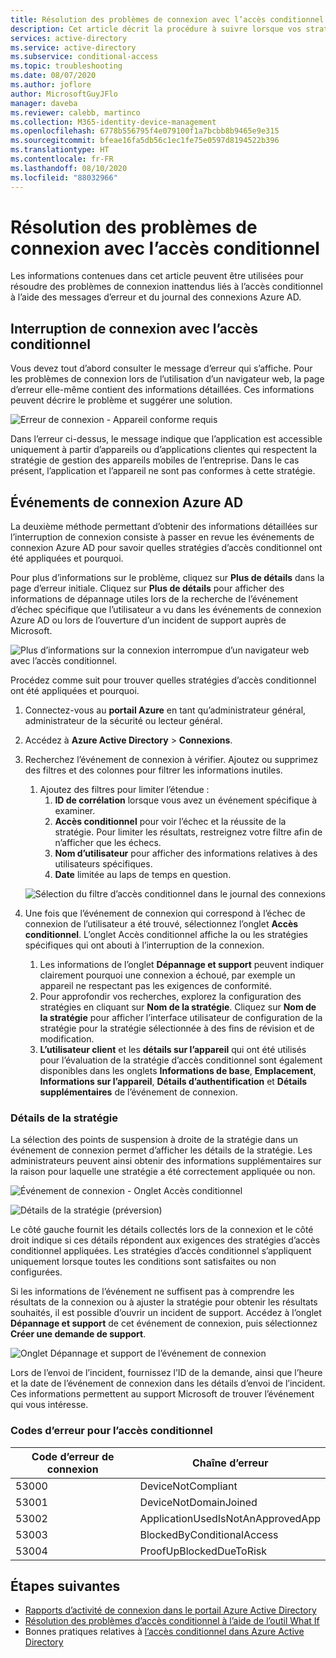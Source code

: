 ```yaml
---
title: Résolution des problèmes de connexion avec l’accès conditionnel - Azure Active Directory
description: Cet article décrit la procédure à suivre lorsque vos stratégies d’accès conditionnel entraînent des résultats inattendus
services: active-directory
ms.service: active-directory
ms.subservice: conditional-access
ms.topic: troubleshooting
ms.date: 08/07/2020
ms.author: joflore
author: MicrosoftGuyJFlo
manager: daveba
ms.reviewer: calebb, martinco
ms.collection: M365-identity-device-management
ms.openlocfilehash: 6778b556795f4e079100f1a7bcbb8b9465e9e315
ms.sourcegitcommit: bfeae16fa5db56c1ec1fe75e0597d8194522b396
ms.translationtype: HT
ms.contentlocale: fr-FR
ms.lasthandoff: 08/10/2020
ms.locfileid: "88032966"
---
```

# <a name="troubleshooting-sign-in-problems-with-conditional-access"></a>Résolution des problèmes de connexion avec l’accès conditionnel

Les informations contenues dans cet article peuvent être utilisées pour résoudre des problèmes de connexion inattendus liés à l’accès conditionnel à l’aide des messages d’erreur et du journal des connexions Azure AD.

## <a name="conditional-access-sign-in-interrupt"></a>Interruption de connexion avec l’accès conditionnel

Vous devez tout d’abord consulter le message d’erreur qui s’affiche. Pour les problèmes de connexion lors de l’utilisation d’un navigateur web, la page d’erreur elle-même contient des informations détaillées. Ces informations peuvent décrire le problème et suggérer une solution.

![Erreur de connexion - Appareil conforme requis](./media/troubleshoot-conditional-access/image1.png)

Dans l’erreur ci-dessus, le message indique que l’application est accessible uniquement à partir d’appareils ou d’applications clientes qui respectent la stratégie de gestion des appareils mobiles de l’entreprise. Dans le cas présent, l’application et l’appareil ne sont pas conformes à cette stratégie.

## <a name="azure-ad-sign-in-events"></a>Événements de connexion Azure AD

La deuxième méthode permettant d’obtenir des informations détaillées sur l’interruption de connexion consiste à passer en revue les événements de connexion Azure AD pour savoir quelles stratégies d’accès conditionnel ont été appliquées et pourquoi.

Pour plus d’informations sur le problème, cliquez sur **Plus de détails** dans la page d’erreur initiale. Cliquez sur **Plus de détails** pour afficher des informations de dépannage utiles lors de la recherche de l’événement d’échec spécifique que l’utilisateur a vu dans les événements de connexion Azure AD ou lors de l’ouverture d’un incident de support auprès de Microsoft.

![Plus d’informations sur la connexion interrompue d’un navigateur web avec l’accès conditionnel.](./media/troubleshoot-conditional-access/image2.png)

Procédez comme suit pour trouver quelles stratégies d’accès conditionnel ont été appliquées et pourquoi.

1. Connectez-vous au **portail Azure** en tant qu’administrateur général, administrateur de la sécurité ou lecteur général.
1. Accédez à **Azure Active Directory** > **Connexions**.
1. Recherchez l’événement de connexion à vérifier. Ajoutez ou supprimez des filtres et des colonnes pour filtrer les informations inutiles.
   1. Ajoutez des filtres pour limiter l’étendue :
      1. **ID de corrélation** lorsque vous avez un événement spécifique à examiner.
      1. **Accès conditionnel** pour voir l’échec et la réussite de la stratégie. Pour limiter les résultats, restreignez votre filtre afin de n’afficher que les échecs.
      1. **Nom d’utilisateur** pour afficher des informations relatives à des utilisateurs spécifiques.
      1. **Date** limitée au laps de temps en question.

   ![Sélection du filtre d’accès conditionnel dans le journal des connexions](./media/troubleshoot-conditional-access/image3.png)

1. Une fois que l’événement de connexion qui correspond à l’échec de connexion de l’utilisateur a été trouvé, sélectionnez l’onglet **Accès conditionnel**. L’onglet Accès conditionnel affiche la ou les stratégies spécifiques qui ont abouti à l’interruption de la connexion.
   1. Les informations de l’onglet **Dépannage et support** peuvent indiquer clairement pourquoi une connexion a échoué, par exemple un appareil ne respectant pas les exigences de conformité.
   1. Pour approfondir vos recherches, explorez la configuration des stratégies en cliquant sur **Nom de la stratégie**. Cliquez sur **Nom de la stratégie** pour afficher l’interface utilisateur de configuration de la stratégie pour la stratégie sélectionnée à des fins de révision et de modification.
   1. **L’utilisateur client** et les **détails sur l’appareil** qui ont été utilisés pour l’évaluation de la stratégie d’accès conditionnel sont également disponibles dans les onglets **Informations de base**, **Emplacement**, **Informations sur l’appareil**, **Détails d’authentification** et **Détails supplémentaires** de l’événement de connexion.

### <a name="policy-details"></a>Détails de la stratégie

La sélection des points de suspension à droite de la stratégie dans un événement de connexion permet d’afficher les détails de la stratégie. Les administrateurs peuvent ainsi obtenir des informations supplémentaires sur la raison pour laquelle une stratégie a été correctement appliquée ou non.

   ![Événement de connexion - Onglet Accès conditionnel](./media/troubleshoot-conditional-access/image5.png)

   ![Détails de la stratégie (préversion)](./media/troubleshoot-conditional-access/policy-details.png)

Le côté gauche fournit les détails collectés lors de la connexion et le côté droit indique si ces détails répondent aux exigences des stratégies d’accès conditionnel appliquées. Les stratégies d’accès conditionnel s’appliquent uniquement lorsque toutes les conditions sont satisfaites ou non configurées.

Si les informations de l’événement ne suffisent pas à comprendre les résultats de la connexion ou à ajuster la stratégie pour obtenir les résultats souhaités, il est possible d’ouvrir un incident de support. Accédez à l’onglet **Dépannage et support** de cet événement de connexion, puis sélectionnez **Créer une demande de support**.

![Onglet Dépannage et support de l’événement de connexion](./media/troubleshoot-conditional-access/image6.png)

Lors de l’envoi de l’incident, fournissez l’ID de la demande, ainsi que l’heure et la date de l’événement de connexion dans les détails d’envoi de l’incident. Ces informations permettent au support Microsoft de trouver l’événement qui vous intéresse.

### <a name="conditional-access-error-codes"></a>Codes d’erreur pour l’accès conditionnel

| Code d’erreur de connexion | Chaîne d’erreur |
| --- | --- |
| 53000 | DeviceNotCompliant |
| 53001 | DeviceNotDomainJoined |
| 53002 | ApplicationUsedIsNotAnApprovedApp |
| 53003 | BlockedByConditionalAccess |
| 53004 | ProofUpBlockedDueToRisk |

## <a name="next-steps"></a>Étapes suivantes

- [Rapports d’activité de connexion dans le portail Azure Active Directory](../reports-monitoring/concept-sign-ins.md)
- [Résolution des problèmes d’accès conditionnel à l’aide de l’outil What If](troubleshoot-conditional-access-what-if.md)
- Bonnes pratiques relatives à [l’accès conditionnel dans Azure Active Directory](best-practices.md)
